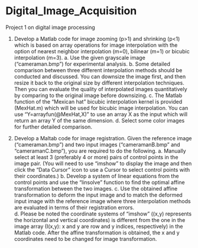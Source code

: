 # Digital_Image_Acquisition
Project 1 on digital  image processing

1.	Develop a Matlab code for image zooming (p>1) and shrinking (p<1) which is based on array operations for image interpolation with the option of nearest neighbor interpolation (m=0), bilinear (m=1) or bicubic interpolation (m=3). 
a.	Use the given grayscale image (“cameraman.bmp”) for experimental analysis. 
b.	Some detailed comparison between three different interpolation methods should be conducted and discussed. You can downsize the image first, and then resize it back to the original size by different interpolation techniques. Then you can evaluate the quality of interpolated images quantitatively by comparing to the original image before downsizing. 
c.	The Matlab function of the “Mexican hat” bicubic interpolation kernel is provided (MexHat.m) which will be used for bicubic image interpolation. You can use “Y=arrayfun(@MexHat,X)” to use an array X as the input which will return an array Y of the same dimension. 
d.	Select some color images for further detailed comparison. 

2.	Develop a Maltab code for image registration. Given the reference image (“cameraman.bmp”) and two input images (“cameramanB.bmp” and “cameramanC.bmp”), you are required to do the following. 
a.	Manually select at least 3 (preferably 4 or more) pairs of control points in the image pair. (You will need to use “imshow” to display the image and then click the “Data Cursor” icon to use a Cursor to select control points with their coordinates.) 
b.	Develop a system of linear equations from the control points and use the “linsolve” function to find the optimal affine transformation between the two images. 
c.	Use the obtained affine transformation to deform the input image and to match the deformed input image with the reference image where three interpolation methods are evaluated in terms of their registration errors.  
d.	Please be noted the coordinate systems of “imshow” ((x,y) represents the horizontal and vertical coordinates) is different from the one in the image array (I(x,y): x and y are row and y indices, respectively) in the Matlab code. After the affine transformation is obtained, the x and y coordinates need to be changed for image transformation. 

